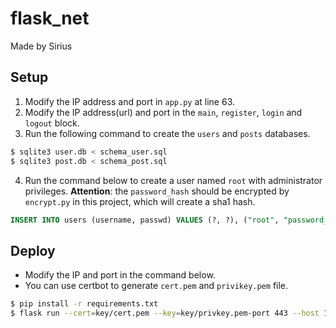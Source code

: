 # flask_net

Made by Sirius

## Setup

1. Modify the IP address and port in `app.py` at line 63.
2. Modify the IP address(url) and port in the `main`, `register`, `login` and `logout` block.
3. Run the following command to create the `users` and `posts` databases.
```sh
$ sqlite3 user.db < schema_user.sql
$ sqlite3 post.db < schema_post.sql
```
4. Run the command below to create a user named `root` with administrator privileges.
**Attention**: the `password_hash` should be encrypted by `encrypt.py` in this project, which will create a sha1 hash.
```sql
INSERT INTO users (username, passwd) VALUES (?, ?), ("root", "password_hash")
```

## Deploy

- Modify the IP and port in the command below.
- You can use certbot to generate `cert.pem` and `privikey.pem` file.

```sh
$ pip install -r requirements.txt
$ flask run --cert=key/cert.pem --key=key/privkey.pem-port 443 --host 140.131.149.50
```
